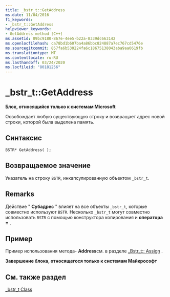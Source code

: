 ```yaml
---
title: _bstr_t::GetAddress
ms.date: 11/04/2016
f1_keywords:
- _bstr_t::GetAddress
helpviewer_keywords:
- GetAddress method [C++]
ms.assetid: 09bc9180-867e-4ee5-b22a-8339dc663142
ms.openlocfilehash: ca78bd1b607ba4a86bbc824887a7ec767cd5476e
ms.sourcegitcommit: 857fa6b530224fa6c18675138043aba9aa0619fb
ms.translationtype: MT
ms.contentlocale: ru-RU
ms.lasthandoff: 03/24/2020
ms.locfileid: "80181256"
---
```

# <a name="_bstr_tgetaddress"></a>_bstr_t::GetAddress

**Блок, относящийся только к системам Microsoft**

Освобождает любую существующую строку и возвращает адрес новой строки, которой была выделена память.

## <a name="syntax"></a>Синтаксис

```
BSTR* GetAddress( );
```

## <a name="return-value"></a>Возвращаемое значение

Указатель на строку `BSTR`, инкапсулированную объектом `_bstr_t`.

## <a name="remarks"></a>Remarks

Действие " **Субадрес** " влияет на все объекты `_bstr_t`, которые совместно используют `BSTR`. Несколько `_bstr_t` могут совместно использовать `BSTR` с помощью конструктора копирования и **оператора =** .

## <a name="example"></a>Пример

Пример использования метода- **Address**см. в разделе [_Bstr_t:: Assign](../cpp/bstr-t-assign.md) .

**Завершение блока, относящегося только к системам Майкрософт**

## <a name="see-also"></a>См. также раздел

[_bstr_t Class](../cpp/bstr-t-class.md)
